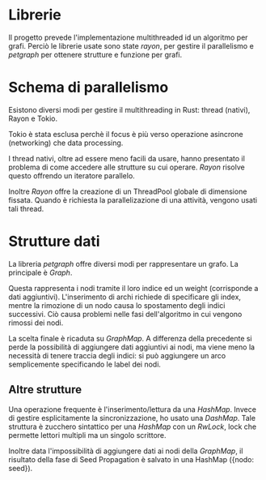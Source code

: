 # Librerie
Il progetto prevede l'implementazione multithreaded id un algoritmo per grafi. 
Perciò le librerie usate sono state *rayon*, per gestire il parallelismo e *petgraph* per ottenere strutture e funzione per grafi.

# Schema di parallelismo
Esistono diversi modi per gestire il multithreading in Rust: thread (nativi), Rayon e Tokio.

Tokio è stata esclusa perchè il focus è più verso operazione asincrone (networking) che data processing.

I thread nativi, oltre ad essere meno facili da usare, hanno presentato il problema di come accedere alle strutture su cui operare. 
*Rayon* risolve questo offrendo un iteratore parallelo.


Inoltre *Rayon* offre la creazione di un ThreadPool globale di dimensione fissata. Quando è richiesta la parallelizazione di una attività, vengono usati tali thread.


# Strutture dati
La libreria *petgraph* offre diversi modi per rappresentare un grafo. La principale è *Graph*. 

Questa rappresenta i nodi tramite il loro indice ed un weight (corrisponde a dati aggiuntivi). L'inserimento di archi richiede di specificare gli index, mentre la rimozione di un nodo causa lo spostamento degli indici successivi. Ciò causa problemi nelle fasi dell'algoritmo in cui vengono rimossi dei nodi.

La scelta finale è ricaduta su *GraphMap*. A differenza della precedente si perde la possibilità di aggiungere dati aggiuntivi ai nodi, ma viene meno la necessità di tenere traccia degli indici: si può aggiungere un arco semplicemente specificando le label dei nodi. 




## Altre strutture
Una operazione frequente è l'inserimento/lettura da una *HashMap*. Invece di gestire esplicitamente la sincronizzazione, ho usato una *DashMap*. Tale struttura è zucchero sintattico per una *HashMap* con un *RwLock*, lock che permette lettori multipli ma un singolo scrittore.

Inoltre data l'impossibilità di aggiungere dati ai nodi della *GraphMap*, il risultato della fase di Seed Propagation è salvato in una HashMap ({nodo: seed}).

